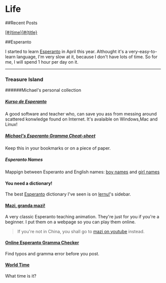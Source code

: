 ﻿Life
======================

##Recent Posts

[[#{time}]#{title}](#{href})

##Esperanto   

I started to learn [Esperanto] in April this year. Althought it's a very-easy-to-learn language, I'm very slow at it, because I don't have lots of time. So for me, I will spend 1 hour per day on it. 

----------------------  
### Treasure Island
######Michael's personal collection

##### [Kurso de Esperanto]  
A good software and teacher who, can save you ass from messing around scattered konwledge found on Internet. It's avalaible on Windows,Mac and Linux!


##### [Michael's Esperanto Gramma Cheat-sheet](Esperanto-GrammaCheatSheet.zh)
Keep this in your bookmarks or on a piece of paper.  

##### Esperanto Names
Mappign between Esperanto and English names: [boy names](http://www.names-meanings.net/names/male-esperanto) and [girl names](http://www.names-meanings.net/names/female-esperanto)  

#### You need a dictionary!
The best [Esperanto] dictionary I've seen is on [lernu!]'s sidebar.  

#### [Mazi, granda mazi!](Esperanto-Mazi.en)
A very classic Esperanto teaching animation. They're just for you if you're a beginner. I put them on a webpage so you can play them online.  
> If you're not in China, you shall go to [mazi on youtube](http://www.youtube.com/watch?v=mWbyXVSiCxw) instead.  

#### [Online Esperanto Gramma Checker](http://beta.visl.sdu.dk/lingvohelpilo/)
Find typos and gramma error before you post.   

#### [World Time](http://esperantofre.com/mondhoro.htm)
What time is it?

[lernu!]:http://zh-cn.lernu.net/
[Kurso de Esperanto]:http://www.kurso.com.br/  
[Esperanto]:http://en.wikipedia.org/wiki/Esperanto